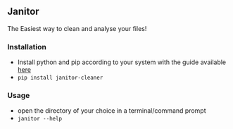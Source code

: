 ## Janitor

The Easiest way to clean and analyse your files!

### Installation

* Install python and pip according to your system with the guide available [here](http://docs.python-guide.org/en/latest/starting/installation/)
* ` pip install janitor-cleaner `

### Usage

* open the directory of your choice in a terminal/command prompt
* `janitor --help` 
